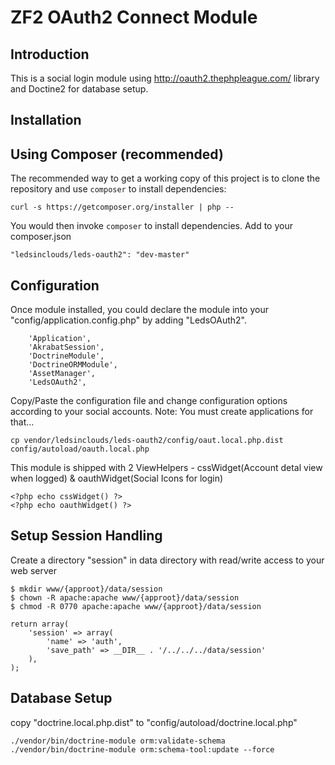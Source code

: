 ZF2 OAuth2 Connect Module
=========================

Introduction
------------
This is a social login module using http://oauth2.thephpleague.com/ library and Doctine2 for database setup. 

Installation
------------

Using Composer (recommended)
----------------------------
The recommended way to get a working copy of this project is to clone the repository
and use `composer` to install dependencies:

    curl -s https://getcomposer.org/installer | php --

You would then invoke `composer` to install dependencies. Add to your composer.json

	"ledsinclouds/leds-oauth2": "dev-master"

Configuration
-------------

Once module installed, you could declare the module into your "config/application.config.php" by adding "LedsOAuth2". 
	
        'Application',
		'AkrabatSession',	
        'DoctrineModule',
		'DoctrineORMModule',
		'AssetManager',
        'LedsOAuth2',

Copy/Paste the configuration file and change configuration options according to your social accounts.
Note: You must create applications for that...

    cp vendor/ledsinclouds/leds-oauth2/config/oaut.local.php.dist config/autoload/oauth.local.php

This module is shipped with 2 ViewHelpers - cssWidget(Account detal view when logged) & oauthWidget(Social Icons for login)

    <?php echo cssWidget() ?>
    <?php echo oauthWidget() ?>
	
Setup Session Handling
----------------------

Create a directory "session" in data directory with read/write access to your web server

    $ mkdir www/{approot}/data/session 
    $ chown -R apache:apache www/{approot}/data/session 
    $ chmod -R 0770 apache:apache www/{approot}/data/session 

	return array(
		'session' => array(
			'name' => 'auth',
			'save_path' => __DIR__ . '/../../../data/session'
		),
	);	

Database Setup
--------------
copy "doctrine.local.php.dist" to "config/autoload/doctrine.local.php"

	./vendor/bin/doctrine-module orm:validate-schema
	./vendor/bin/doctrine-module orm:schema-tool:update --force
